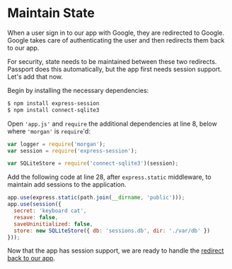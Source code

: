 # Maintain State

When a user sign in to our app with Google, they are redirected to Google.
Google takes care of authenticating the user and then redirects them back to our
app.

For security, state needs to be maintained between these two redirects.
Passport does this automatically, but the app first needs session support.
Let's add that now.

Begin by installing the necessary dependencies:

```sh
$ npm install express-session
$ npm install connect-sqlite3
```

Open `'app.js'` and `require` the additional dependencies at line 8, below
where `'morgan'` is `require`'d:

```js
var logger = require('morgan');
var session = require('express-session');

var SQLiteStore = require('connect-sqlite3')(session);
```

Add the following code at line 28, after `express.static` middleware, to
maintain add sessions to the application.

```js
app.use(express.static(path.join(__dirname, 'public')));
app.use(session({
  secret: 'keyboard cat',
  resave: false,
  saveUninitialized: false,
  store: new SQLiteStore({ db: 'sessions.db', dir: './var/db' })
}));
```

Now that the app has session support, we are ready to handle the [redirect back
to our app](../redirect-back/).
